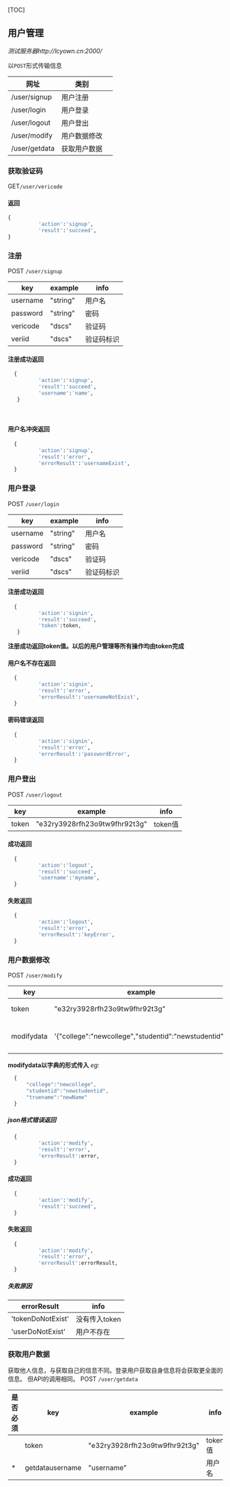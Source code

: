[TOC]

## 用户管理

*测试服务器http://lcyown.cn:2000/*

以`POST`形式传输信息





| 网址            | 类别     |      |
| ------------- | ------ | ---- |
| /user/signup  | 用户注册   |      |
| /user/login   | 用户登录   |      |
| /user/logout  | 用户登出   |      |
| /user/modify  | 用户数据修改 |      |
| /user/getdata | 获取用户数据 |      |

### 获取验证码

GET`/user/vericode`

#### 返回

```python
{
          'action':'signup',
          'result':'succeed',
}
```



### 注册

POST `/user/signup`

| key      | example  | info  |
| -------- | -------- | ----- |
| username | "string" | 用户名   |
| password | "string" | 密码    |
| vericode | "dscs"   | 验证码   |
| veriid   | "dscs"   | 验证码标识 |
#### 注册成功返回

```python
  {
          'action':'signup',
          'result':'succeed',
          'username':'name',
   }
```

  ​

#### 用户名冲突返回

```python
  {
          'action':'signup',
          'result':'error',
          'errorResult':'usernameExist',
  }
```

### 用户登录
POST `/user/login`

| key      | example  | info  |
| -------- | -------- | ----- |
| username | "string" | 用户名   |
| password | "string" | 密码    |
| vericode | "dscs"   | 验证码   |
| veriid   | "dscs"   | 验证码标识 |

#### 注册成功返回

```python
  {
          'action':'signin',
          'result':'succeed',
          'token':token,
   }
```

**注册成功返回token值。以后的用户管理等所有操作均由token完成**

#### 用户名不存在返回

```python
  {
          'action':'signin',
          'result':'error',
          'errorResult':'usernameNotExist',
  }
```

#### 密码错误返回

```python
  {
          'action':'signin',
          'result':'error',
          'errorResult':'passwordError',
  }
```

  ### 用户登出

  ​POST `/user/logout`

| key   | example                       | info   |
| ----- | ----------------------------- | ------ |
| token | "e32ry3928rfh23o9tw9fhr92t3g" | token值 |

#### 成功返回

```python
  {
          'action':'logout',
          'result':'succeed',
          'username':'myname',
  }
```

#### 失败返回

```python
  {
          'action':'logout',
          'result':'error',
          'errorResult':'keyError',
  }
```

  ### 用户数据修改

  ​POST `/user/modify`

| key        | example                                  | info   |
| ---------- | ---------------------------------------- | ------ |
| token      | "e32ry3928rfh23o9tw9fhr92t3g"            | token值 |
| modifydata | '{"college":"newcollege","studentid":"newstudentid"}' | 修改的数据  |
**modifydata以字典的形式传入**
*eg:*
```javascript
  {
      "college":"newcollege",
      "studentid":"newstudentid",
      "truename":"newName"
  }
```
##### json格式错误返回
```python
  {
          'action':'modify',
          'result':'error',
          'errorResult':error,
  }
```
#### 成功返回

```python
  {
          'action':'modify',
          'result':'succeed',
  }
```

#### 失败返回

```python
  {
          'action':'modify',
          'result':'error',
          'errorResult':errorResult,
  }
```
##### 失败原因
| errorResult       | info      |
| ----------------- | --------- |
| 'tokenDoNotExist' | 没有传入token |
| 'userDoNotExist'  | 用户不存在     |

### 获取用户数据
获取他人信息，与获取自己的信息不同。登录用户获取自身信息将会获取更全面的信息。
但API的调用相同。
  ​POST `/user/getdata`

| 是否必须 | key             | example                       | info   |
| ---- | --------------- | ----------------------------- | ------ |
|      | token           | "e32ry3928rfh23o9tw9fhr92t3g" | token值 |
| *    | getdatausername | "username"                    | 用户名    |